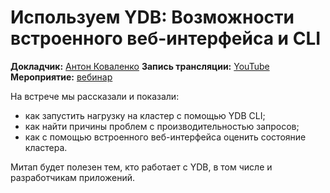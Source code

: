 # Используем YDB: Возможности встроенного веб-интерфейса и CLI

**Докладчик:** [Антон Коваленко](https://www.linkedin.com/in/kovalad/)
**Запись трансляции:** [YouTube](https://www.youtube.com/watch?v=jB8RBnA4Y-Y)
**Мероприятие:** [вебинар](https://cloud.yandex.ru/events/774)

На встрече мы рассказали и показали:

* как запустить нагрузку на кластер с помощью YDB CLI;
* как найти причины проблем с производительностью запросов;
* как с помощью встроенного веб-интерфейса оценить состояние кластера.

Митап будет полезен тем, кто работает с YDB, в том числе и разработчикам приложений.